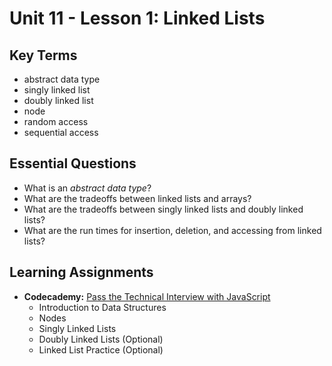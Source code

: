 # Unit 11 - Lesson 1: Linked Lists

## Key Terms
* abstract data type
* singly linked list
* doubly linked list
* node
* random access
* sequential access

## Essential Questions
* What is an _abstract data type_?
* What are the tradeoffs between linked lists and arrays?
* What are the tradeoffs between singly linked lists and doubly linked lists?
* What are the run times for insertion, deletion, and accessing from linked lists?

## Learning Assignments
* **Codecademy:** [Pass the Technical Interview with JavaScript](https://www.codecademy.com/learn/paths/pass-the-technical-interview-with-javascript)
  * Introduction to Data Structures
  * Nodes
  * Singly Linked Lists 
  * Doubly Linked Lists (Optional)
  * Linked List Practice (Optional)



